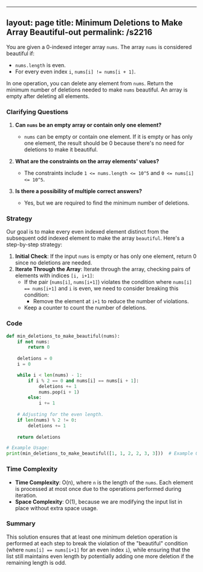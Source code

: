 
---
layout: page
title:  Minimum Deletions to Make Array Beautiful-out
permalink: /s2216
---

You are given a 0-indexed integer array `nums`. The array `nums` is considered beautiful if:

- `nums.length` is even.
- For every even index `i`, `nums[i] != nums[i + 1]`.

In one operation, you can delete any element from `nums`. Return the minimum number of deletions needed to make `nums` beautiful. An array is empty after deleting all elements.

### Clarifying Questions

1. **Can `nums` be an empty array or contain only one element?**
   - `nums` can be empty or contain one element. If it is empty or has only one element, the result should be 0 because there's no need for deletions to make it beautiful.
  
2. **What are the constraints on the array elements' values?**
   - The constraints include `1 <= nums.length <= 10^5` and `0 <= nums[i] <= 10^5`.

3. **Is there a possibility of multiple correct answers?**
   - Yes, but we are required to find the minimum number of deletions.

### Strategy

Our goal is to make every even indexed element distinct from the subsequent odd indexed element to make the array `beautiful`. Here's a step-by-step strategy:

1. **Initial Check**: If the input `nums` is empty or has only one element, return 0 since no deletions are needed.
2. **Iterate Through the Array**: Iterate through the array, checking pairs of elements with indices `[i, i+1]`:
   - If the pair (`nums[i]`, `nums[i+1]`) violates the condition where `nums[i] == nums[i+1]` and `i` is even, we need to consider breaking this condition:
     - Remove the element at `i+1` to reduce the number of violations.
   - Keep a counter to count the number of deletions.

### Code

```python
def min_deletions_to_make_beautiful(nums):
    if not nums:
        return 0
    
    deletions = 0
    i = 0

    while i < len(nums) - 1:
        if i % 2 == 0 and nums[i] == nums[i + 1]:
            deletions += 1
            nums.pop(i + 1)
        else:
            i += 1
    
    # Adjusting for the even length.
    if len(nums) % 2 != 0:
        deletions += 1
    
    return deletions

# Example Usage:
print(min_deletions_to_make_beautiful([1, 1, 2, 2, 3, 3]))  # Example Output: 2
```

### Time Complexity

- **Time Complexity**: O(n), where `n` is the length of the `nums`. Each element is processed at most once due to the operations performed during iteration.
- **Space Complexity**: O(1), because we are modifying the input list in place without extra space usage.

### Summary

This solution ensures that at least one minimum deletion operation is performed at each step to break the violation of the "beautiful" condition (where `nums[i] == nums[i+1]` for an even index `i`), while ensuring that the list still maintains even length by potentially adding one more deletion if the remaining length is odd.